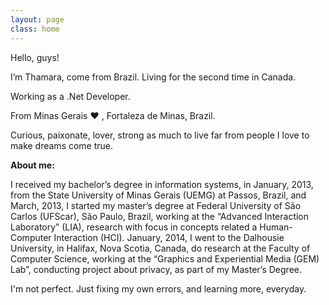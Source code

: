 ```yaml
---
layout: page
class: home
---
```


Hello, guys! 

I’m Thamara, come from Brazil. Living for the second time in Canada.

Working as a .Net Developer. 

From Minas Gerais ❤ , Fortaleza de Minas, Brazil.

Curious, paixonate, lover, strong as much to live far from people I love to make dreams come true. 


**About me:**

I received my bachelor’s degree in information systems, in January, 2013, from the State University of Minas Gerais (UEMG) at Passos, Brazil, and March, 2013, 
I started my master’s degree at Federal University of São Carlos (UFScar), São Paulo, Brazil, working at the “Advanced Interaction Laboratory” (LIA),
research with focus in concepts related a Human-Computer Interaction (HCI). January, 2014, I went to the Dalhousie University, in Halifax, Nova Scotia, 
Canada, do research at the Faculty of Computer Science, working at the “Graphics and Experiential Media (GEM) Lab”, conducting project about privacy, as part of my Master’s Degree.


I'm not perfect. Just fixing my own errors, and learning more, everyday.
